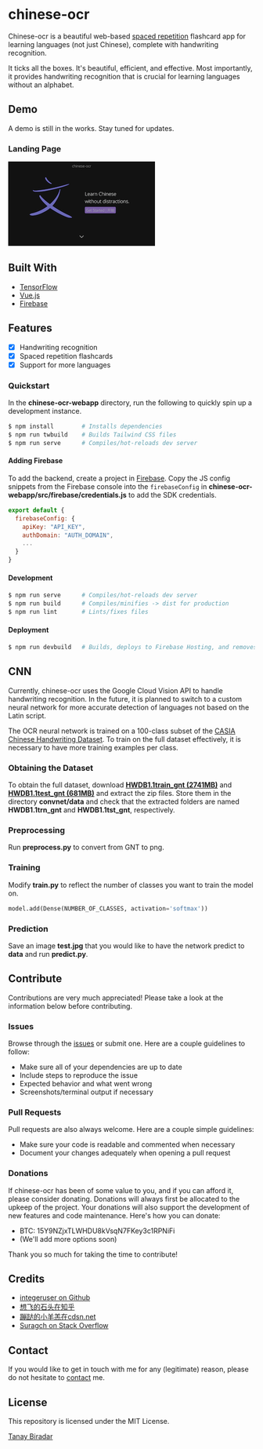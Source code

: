 # chinese-ocr
Chinese-ocr is a beautiful web-based [spaced repetition](https://en.wikipedia.org/wiki/Spaced_repetition) flashcard app for learning languages (not just Chinese), complete with handwriting recognition.

It ticks all the boxes. It's beautiful, efficient, and effective. Most importantly, it provides handwriting recognition that is crucial for learning languages without an alphabet.


## Demo
A demo is still in the works. Stay tuned for updates.

### Landing Page
![Landing Page](demos/landing-page.png)


## Built With
* [TensorFlow](https://www.tensorflow.org)
* [Vue.js](https://vuejs.org)
* [Firebase](https://firebase.google.com/)


## Features
* [x] Handwriting recognition
* [x] Spaced repetition flashcards
* [x] Support for more languages

### Quickstart
In the **chinese-ocr-webapp** directory, run the following to quickly spin up a development instance.
```bash
$ npm install        # Installs dependencies
$ npm run twbuild    # Builds Tailwind CSS files
$ npm run serve      # Compiles/hot-reloads dev server
```

#### Adding Firebase
To add the backend, create a project in [Firebase](https://firebase.google.com). Copy the JS config snippets from the Firebase console into the `firebaseConfig` in **chinese-ocr-webapp/src/firebase/credentials.js** to add the SDK credentials.
```javascript
export default {
  firebaseConfig: {
    apiKey: "API_KEY",
    authDomain: "AUTH_DOMAIN",
    ...
  }
}
```

#### Development
```bash
$ npm run serve      # Compiles/hot-reloads dev server
$ npm run build      # Compiles/minifies -> dist for production
$ npm run lint       # Lints/fixes files
```

#### Deployment
```bash
$ npm run devbuild   # Builds, deploys to Firebase Hosting, and removes dist
```


## CNN
Currently, chinese-ocr uses the Google Cloud Vision API to handle handwriting recognition. In the future, it is planned to switch to a custom neural network for more accurate detection of languages not based on the Latin script.

The OCR neural network is trained on a 100-class subset of the [CASIA Chinese Handwriting Dataset](http://www.nlpr.ia.ac.cn/databases/handwriting/Home.html). To train on the full dataset effectively, it is necessary to have more training examples per class.

### Obtaining the Dataset
To obtain the full dataset, download [**HWDB1.1train_gnt (2741MB)**](http://www.nlpr.ia.ac.cn/databases/download/feature_data/HWDB1.1trn.zip) and [**HWDB1.1test_gnt (681MB)**](http://www.nlpr.ia.ac.cn/databases/download/feature_data/HWDB1.1tst.zip) and extract the zip files. Store them in the directory **convnet/data** and check that the extracted folders are named **HWDB1.1trn_gnt** and **HWDB1.1tst_gnt**, respectively.

### Preprocessing
Run **preprocess.py** to convert from GNT to png.

### Training
Modify **train.py** to reflect the number of classes you want to train the model on.
```python
model.add(Dense(NUMBER_OF_CLASSES, activation='softmax'))
```

### Prediction
Save an image **test.jpg** that you would like to have the network predict to **data** and run **predict.py**.


## Contribute
Contributions are very much appreciated! Please take a look at the information below before contributing.

### Issues
Browse through the [issues](https://github.com/TanayB11/chinese-ocr/issues) or submit one. Here are a couple guidelines to follow:
* Make sure all of your dependencies are up to date
* Include steps to reproduce the issue
* Expected behavior and what went wrong
* Screenshots/terminal output if necessary

### Pull Requests
Pull requests are also always welcome. Here are a couple simple guidelines:
* Make sure your code is readable and commented when necessary
* Document your changes adequately when opening a pull request

### Donations
If chinese-ocr has been of some value to you, and if you can afford it, please consider donating. Donations will always first be allocated to the upkeep of the project. Your donations will also support the development of new features and code maintenance. Here's how you can donate:
* BTC: 15Y9NZjxTLWHDU8kVsqN7FKey3c1RPNiFi
* (We'll add more options soon)

Thank you so much for taking the time to contribute!


## Credits
* [integeruser on Github](https://github.com/integeruser/CASIA-HWDB1.1-cnn)
* [想飞的石头在知乎](https://zhuanlan.zhihu.com/p/24698483)
* [蹦跶的小羊羔在cdsn.net](https://blog.csdn.net/yql_617540298/article/details/82740382)
* [Suragch on Stack Overflow](https://stackoverflow.com/questions/49047159/spaced-repetition-algorithm-from-supermemo-sm-2)


## Contact
If you would like to get in touch with me for any (legitimate) reason, please do not hesitate to 
<a href='mailto: tanaybiradar24@gmail.com'>contact</a> me.


## License
This repository is licensed under the MIT License.

[Tanay Biradar](https://github.com/TanayB11)
